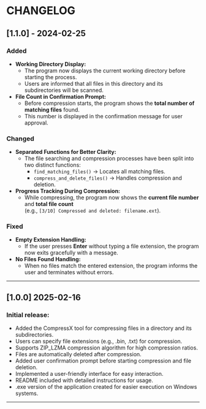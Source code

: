 # CHANGELOG

## [1.1.0] - 2024-02-25
### Added
- **Working Directory Display:**  
  - The program now displays the current working directory before starting the process.  
  - Users are informed that all files in this directory and its subdirectories will be scanned. 
- **File Count in Confirmation Prompt:**  
  - Before compression starts, the program shows the **total number of matching files** found.  
  - This number is displayed in the confirmation message for user approval.
### Changed
- **Separated Functions for Better Clarity:**  
  - The file searching and compression processes have been split into two distinct functions:
    - `find_matching_files()` → Locates all matching files.  
    - `compress_and_delete_files()` → Handles compression and deletion.
- **Progress Tracking During Compression:**  
  - While compressing, the program now shows the **current file number** and **total file count**  
    (e.g., `[3/10] Compressed and deleted: filename.ext`).
### Fixed
- **Empty Extension Handling:**  
  - If the user presses **Enter** without typing a file extension, the program now exits gracefully with a message.
- **No Files Found Handling:**  
  - When no files match the entered extension, the program informs the user and terminates without errors.
---

## [1.0.0] 2025-02-16
### Initial release:
- Added the CompressX tool for compressing files in a directory and its subdirectories.
- Users can specify file extensions (e.g., .bin, .txt) for compression.
- Supports ZIP_LZMA compression algorithm for high compression ratios.
- Files are automatically deleted after compression.
- Added user confirmation prompt before starting compression and file deletion.
- Implemented a user-friendly interface for easy interaction.
- README included with detailed instructions for usage.
- .exe version of the application created for easier execution on Windows systems.
---